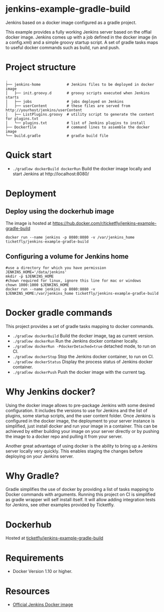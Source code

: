 # jenkins-example-gradle-build
Jenkins based on a docker image configured as a gradle project.

This example provides a fully working Jenkins server based on the offial docker image.
Jenkins comes up with a job defined in the docker image (in a config.xml) and a simple groovy startup script.
A set of gradle tasks maps to useful docker commands such as build, run and push.

# Project structure
    .
    ├── jenkins-home            # Jenkins files to be deployed in docker image
    │   ├── init.groovy.d       # groovy scripts executed when Jenkins starts
    │   ├── jobs                # jobs deployed on Jenkins
    │   ├── userContent         # these files are served from http://yourhost/jenkins/userContent
    │   ├── ListPlugins.groovy  # utility script to generate the content for plugins.txt
    │   └── plugins.txt         # list of Jenkins plugins to install
    ├── Dockerfile              # command lines to assemble the docker image
    └── build.gradle            # gradle build file

# Quick start

- `./gradlew dockerBuild dockerRun` Build the docker image locally and start Jenkins at http://localhost:8080/

# Deployment

## Deploy using the dockerhub image
The image is hosted at https://hub.docker.com/r/ticketfly/jenkins-example-gradle-build
```shell
docker run --name jenkins -p 8080:8080 -v /var/jenkins_home ticketfly/jenkins-example-gradle-build
```

## Configuring a volume for Jenkins home
```shell
#use a directory for which you have permission
JENKINS_HOME='/data/jenkins'
mkdir -p $JENKINS_HOME
#chown required for linux, ignore this line for mac or windows
chown 1000:1000 $JENKINS_HOME
docker run --name jenkins -p 8080:8080 -v $JENKINS_HOME:/var/jenkins_home ticketfly/jenkins-example-gradle-build
```

# Docker gradle commands

This project provides a set of gradle tasks mapping to docker commands.
- `./gradlew dockerBuild` Build the docker image, tag as current version.
- `./gradlew dockerRun` Run the Jenkins docker container locally.
- `./gradlew dockerRun -PdockerDetached=true` detached mode, to run on CI.
- `./gradlew dockerStop` Stop the Jenkins docker container, to run on CI.
- `./gradlew dockerStatus` Display the process status of Jenkins docker container.
- `./gradlew dockerPush` Push the docker image with the current tag.

# Why Jenkins docker?

Using the docker image allows to pre-package Jenkins with some desired configuration.
It includes the versions to use for Jenkins and the list of plugins, some startup scripts, and the user content folder.
Once Jenkins is configured in the docker image, the deployment to your server instance is simplified, just install docker and run your image in a container.
This can be achieved by either building your image on your server directly or by pushing the image to a docker repo and pulling it from your server.

Another great advantage of using docker is the ability to bring up a Jenkins server locally very quickly.
This enables staging the changes before deploying on your Jenkins server.

# Why Gradle?

Gradle simplifies the use of docker by providing a list of tasks mapping to Docker commands with arguments.
Running this project on CI is simplified as gradle wrapper will self install itself.
It will allow adding integration tests for Jenkins, see other examples provided by Ticketfly.

# Dockerhub
Hosted at [ticketfly/jenkins-example-gradle-build](https://hub.docker.com/r/ticketfly/jenkins-example-gradle-build/)

# Requirements

- Docker Version 1.10 or higher.

# Resources

- [Official Jenkins Docker image](https://github.com/jenkinsci/docker)

